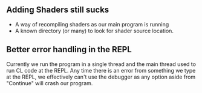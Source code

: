 ## Adding Shaders still sucks

- A way of recompiling shaders as our main program is running
- A known directory (or many) to look for shader source location.

## Better error handling in the REPL

Currently we run the program in a single thread and the main thread used to run
CL code at the REPL. Any time there is an error from something we type at the
REPL, we effectively can't use the debugger as any option aside from "Continue"
will crash our program.
